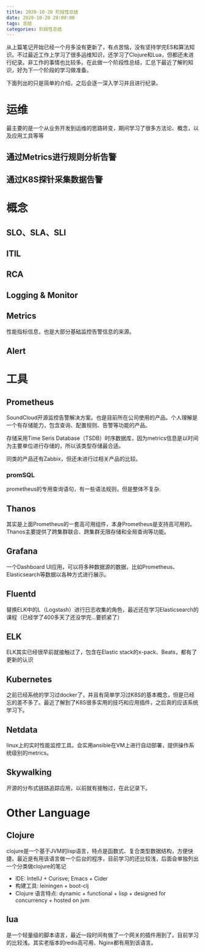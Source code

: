 ```yaml
---
title: 2020-10-20 阶段性总结
date: 2020-10-20 20:00:00
tags: 总结
categories: 阶段性总结
---
```


从上篇笔记开始已经一个月多没有更新了，有点苦恼，没有坚持学完ES和算法知识。不过最近工作上学习了很多运维知识，还学习了Clojure和Lua，但都还未进行纪录。非工作的事情也比较多。在此做一个阶段性总结，汇总下最近了解的知识，好为下一个阶段的学习做准备。

下面列出的只是简单的介绍，之后会逐一深入学习并且进行纪录。
<!-- more -->

# 运维
最主要的是一个从业务开发到运维的思路转变，期间学习了很多方法论、概念，以及应用工具等等

## 通过Metrics进行规则分析告警

## 通过K8S探针采集数据告警

# 概念
## SLO、SLA、SLI

## ITIL

## RCA

## Logging & Monitor

## Metrics
性能指标信息，也是大部分基础监控告警信息的来源。

## Alert

# 工具
## Prometheus
SoundCloud开源监控告警解决方案。也是目前所在公司使用的产品。个人理解是一个有存储能力，包含查询、配置规则、告警等功能的产品。

存储采用Time Seris Database（TSDB）时序数据库，因为metrics信息是以时间为主要单位进行存储的，所以该类型存储最合适。

同类的产品还有Zabbix，但还未进行过相关产品的比较。
### promSQL
prometheus的专用查询语句，有一些语法规则，但是整体不复杂.

## Thanos
其实是上面Prometheus的一套高可用组件，本身Prometheus是支持高可用的。Thanos主要提供了跨集群联合、跨集群无限存储和全局查询等功能。

## Grafana
一个Dashboard UI应用，可以将多种数据源的数据，比如Prometheus、Elasticsearch等数据以各种方式进行展示。

## Fluentd
替换ELK中的L（Logstash）进行日志收集的角色，最近还在学习Elasticsearch的课程（已经学了400多天了还没学完...要抓紧了）

## ELK
ELK其实已经很早前就接触过了，包含在Elastic stack的x-pack、Beats，都有了更新的认识

## Kubernetes
之前已经系统的学习过docker了，并且有简单学习过K8S的基本概念，但是已经忘的差不多了。最近了解到了K8S很多实用的技巧和应用插件，之后真的应该系统学习下。

## Netdata
linux上的实时性能监控工具。会实用ansible在VM上进行自动部署，提供操作系统级别的metrics。

## Skywalking
开源的分布式链路追踪应用，以前就有接触过，在此记录下。

# Other Language
## Clojure
clojure是一个基于JVM的lisp语言，特点是函数式、复合类型数据结构，方便快捷。最近是有用该语言做一个后台的程序，目前学习的还比较浅，后面会单独列出一个分类做clojure的笔记

- IDE: IntellJ + Curisve; Emacs + Cider
- 构建工具: leiningen + boot-clj
- Clojure 语言特点: dynamic + functional + lisp + designed for concurrency + hosted on jvm

## lua
是一个轻量级的脚本语言，最近一段时间有做了一个网关的插件用到了。目前学习的比较浅。其实老版本的redis高可用、Nginx都有用到该语言。